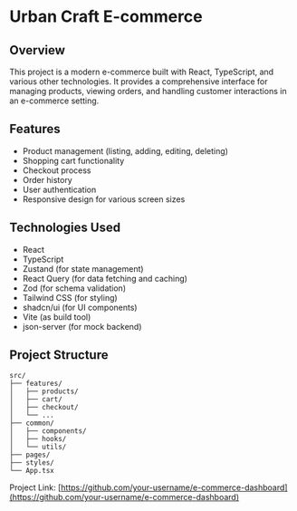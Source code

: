 # Urban Craft E-commerce

## Overview

This project is a modern e-commerce built with React, TypeScript, and various other technologies. It provides a comprehensive interface for managing products, viewing orders, and handling customer interactions in an e-commerce setting.

## Features

- Product management (listing, adding, editing, deleting)
- Shopping cart functionality
- Checkout process
- Order history
- User authentication
- Responsive design for various screen sizes

## Technologies Used

- React
- TypeScript
- Zustand (for state management)
- React Query (for data fetching and caching)
- Zod (for schema validation)
- Tailwind CSS (for styling)
- shadcn/ui (for UI components)
- Vite (as build tool)
- json-server (for mock backend)

## Project Structure

```
src/
├── features/
│   ├── products/
│   ├── cart/
│   ├── checkout/
│   └── ...
├── common/
│   ├── components/
│   ├── hooks/
│   └── utils/
├── pages/
├── styles/
└── App.tsx
```

Project Link: [https://github.com/your-username/e-commerce-dashboard](https://github.com/your-username/e-commerce-dashboard)
